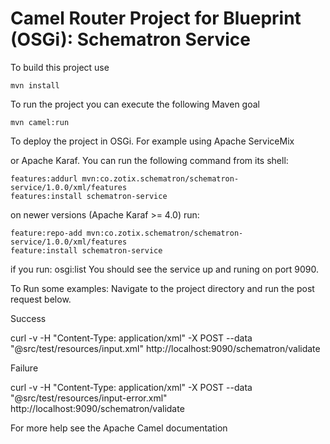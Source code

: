 Camel Router Project for Blueprint (OSGi): Schematron Service
==============================================================

To build this project use

    mvn install

To run the project you can execute the following Maven goal

    mvn camel:run

To deploy the project in OSGi. For example using Apache ServiceMix

or Apache Karaf. You can run the following command from its shell:

    features:addurl mvn:co.zotix.schematron/schematron-service/1.0.0/xml/features
    features:install schematron-service

on newer versions (Apache Karaf >= 4.0) run:

    feature:repo-add mvn:co.zotix.schematron/schematron-service/1.0.0/xml/features
    feature:install schematron-service
    
if you run: osgi:list  You should see the service up and runing on port 9090.


To Run some examples: Navigate to the project directory and run the post request below.

Success

curl -v -H "Content-Type: application/xml" -X POST --data "@src/test/resources/input.xml" http://localhost:9090/schematron/validate


Failure

curl -v -H "Content-Type: application/xml" -X POST --data "@src/test/resources/input-error.xml" http://localhost:9090/schematron/validate



For more help see the Apache Camel documentation
